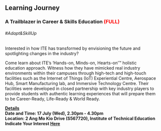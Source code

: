 <!-- ---
title: 'Learning Festival 1-19 July 2019'
permalink: /events/learning-journeys/event-details/tcse/
breadcrumb: 'Learning Journey'

--- -->


## Learning Journey
### A Trailblazer in Career & Skills Education<font color="red"> (FULL)</font>

###### _#Adapt&SkillUp_

Interested in how ITE has transformed by envisioning the future and spotlighting changes in the industry? 
  
Come learn about ITE’s ‘Hands-on, Minds-on, Hearts-on’™ holistic education approach. Witness how they have mimicked real industry environments within their campuses through high-tech and high-touch facilities such as the Internet of Things (IoT) Experiential Centre, Aerospace Hub, Smart Manufacturing lab, and Immersive Technology Centre. Their facilities were developed in closed partnership with key industry players to provide students with authentic learning experiences that will prepare them to be Career-Ready, Life-Ready & World Ready. 

<b><u>Details</u><br>
**Date and Time: 17 July (Wed), 2.30pm - 4.30pm** <br>
**Location: 2 Ang Mo Kio Drive (S567720), Institute of Technical Education** <br>
**Indicate Your Interest [Here](https://www.eventbrite.sg/e/learning-journey-to-ite-a-trailblazer-in-career-skills-education-tickets-62125857111)** 

